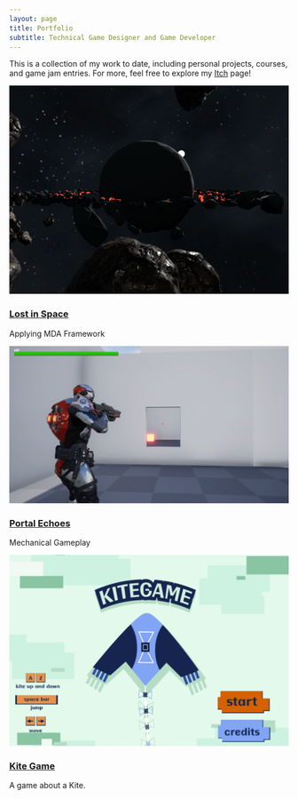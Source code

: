```yaml
---
layout: page
title: Portfolio
subtitle: Technical Game Designer and Game Developer
---
```

This is a collection of my work to date, including personal projects, courses, and game jam entries. For more, feel free to explore my [Itch](https://sebastiansalas94.itch.io/) page!

<div class="row">
  <div class="col-4 col-6-medium col-12-small">
    <article class="box style2">
      <a href="https://sebastiansalas94.github.io/2024-10-19-Lost-In-Space" class="image featured"><img src="/assets/img/LostInSpace_Images/LostInSpace_Thumbnail-Image.png" alt=""></a>
      <h3><a href="https://sebastiansalas94.github.io/2024-10-19-Lost-In-Space">Lost in Space</a></h3>
      <p>Applying MDA Framework</p>
    </article>
  </div>
    <div class="col-4 col-6-medium col-12-small">
    <article class="box style2">
      <a href="_posts/porfolio/2024-10-10-PortalEchoes" class="image featured"><img src="/assets/img/PortalEchoes/PortalEchoes_3.png" alt=""></a>
      <h3><a href="_posts/porfolio/2024-10-10-PortalEchoes">Portal Echoes</a></h3>
      <p>Mechanical Gameplay</p>
    </article>
  </div>
    <div class="col-4 col-6-medium col-12-small">
    <article class="box style2">
      <a href="_posts/porfolio/2024-10-01-Kite-Game.md" class="image featured"><img src="/assets/img/KiteGame/KiteGame_Start.png" alt=""></a>
      <h3><a href="_posts/porfolio/2024-10-01-Kite-Game.md">Kite Game</a></h3>
      <p>A game about a Kite.</p>
    </article>
  </div>
</div>
